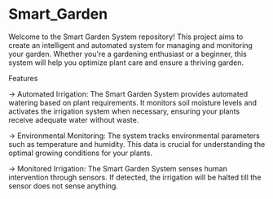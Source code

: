 # Smart_Garden
Welcome to the Smart Garden System repository! This project aims to create an intelligent and automated system for managing and monitoring your garden. Whether you're a gardening enthusiast or a beginner, this system will help you optimize plant care and ensure a thriving garden.

Features

-> Automated Irrigation: The Smart Garden System provides automated watering based on plant requirements. It monitors soil moisture levels and activates the irrigation system when necessary, ensuring your plants receive adequate water without waste.

-> Environmental Monitoring: The system tracks environmental parameters such as temperature and humidity. This data is crucial for understanding the optimal growing conditions for your plants. 

-> Monitored Irrigation: The Smart Garden System senses human intervention through sensors. If detected, the irrigation will be halted till the sensor does not sense anything.
